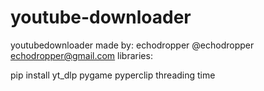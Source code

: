 # youtube-downloader
youtubedownloader
made by: echodropper
@echodropper
echodropper@gmail.com
libraries:

pip install yt_dlp pygame pyperclip threading time
